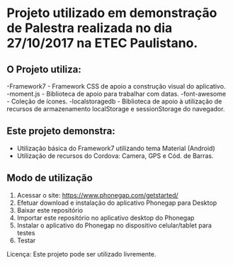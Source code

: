 Projeto utilizado em demonstração de Palestra realizada no dia 27/10/2017 na ETEC Paulistano.
=============

O Projeto utiliza:
-------
-Framework7 - Framework CSS de apoio a construção visual do aplicativo.
-moment.js - Biblioteca de apoio para trabalhar com datas.
-font-awesome - Coleção de ícones.
-localstoragedb - Biblioteca de apoio à utilização de recursos de armazenamento localStorage e sessionStorage do navegador.

Este projeto demonstra:
-------
- Utilização básica do Framework7 utilizando tema Material (Android)
- Utilização de recursos do Cordova: Camera, GPS e Cód. de Barras.

Modo de utilização
-------
1. Acessar o site: https://www.phonegap.com/getstarted/
2. Efetuar download e instalação do aplicativo Phonegap para Desktop
3. Baixar este repositório
4. Importar este repositório no aplicativo desktop do Phonegap
5. Instalar o aplicativo do Phonegap no dispositivo celular/tablet para testes
6. Testar

Licença: Este projeto pode ser utilizado livremente.
